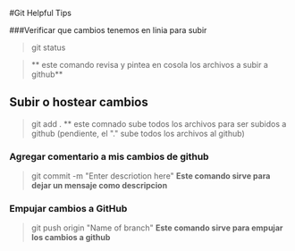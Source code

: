 #Git Helpful Tips

###Verificar que cambios tenemos en linia para subir

> git status

>** este comando revisa y pintea en cosola los archivos a subir a github** 

## Subir o hostear cambios 

> git add . 
> ** este comnado sube todos los archivos para ser subidos a github (pendiente, el "." sube todos los archivos al github)

### Agregar comentario a mis cambios de github

>git commit -m "Enter descriotion here"
> **Este comando sirve para dejar un mensaje como descripcion**

### Empujar cambios a GitHub

> git push origin "Name of branch"
> **Este comando sirve para empujar los cambios a github**